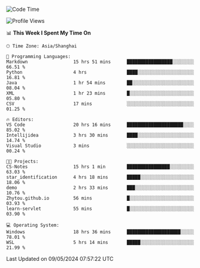 <!--START_SECTION:waka-->
![Code Time](http://img.shields.io/badge/Code%20Time-1%2C679%20hrs%2037%20mins-blue)

![Profile Views](http://img.shields.io/badge/Profile%20Views-3-blue)

📊 **This Week I Spent My Time On** 

```text
🕑︎ Time Zone: Asia/Shanghai

💬 Programming Languages: 
Markdown                 15 hrs 51 mins      █████████████████░░░░░░░░   66.51 % 
Python                   4 hrs               ████░░░░░░░░░░░░░░░░░░░░░   16.81 % 
Java                     1 hr 54 mins        ██░░░░░░░░░░░░░░░░░░░░░░░   08.04 % 
XML                      1 hr 23 mins        █░░░░░░░░░░░░░░░░░░░░░░░░   05.80 % 
CSV                      17 mins             ░░░░░░░░░░░░░░░░░░░░░░░░░   01.25 % 

🔥 Editors: 
VS Code                  20 hrs 16 mins      █████████████████████░░░░   85.02 % 
Intellijidea             3 hrs 30 mins       ████░░░░░░░░░░░░░░░░░░░░░   14.74 % 
Visual Studio            3 mins              ░░░░░░░░░░░░░░░░░░░░░░░░░   00.24 % 

🐱‍💻 Projects: 
CS-Notes                 15 hrs 1 min        ████████████████░░░░░░░░░   63.03 % 
star_identification      4 hrs 18 mins       █████░░░░░░░░░░░░░░░░░░░░   18.06 % 
demo                     2 hrs 33 mins       ███░░░░░░░░░░░░░░░░░░░░░░   10.76 % 
Zhytou.github.io         56 mins             █░░░░░░░░░░░░░░░░░░░░░░░░   03.93 % 
learn-servlet            55 mins             █░░░░░░░░░░░░░░░░░░░░░░░░   03.90 % 

💻 Operating System: 
Windows                  18 hrs 36 mins      ████████████████████░░░░░   78.01 % 
WSL                      5 hrs 14 mins       █████░░░░░░░░░░░░░░░░░░░░   21.99 % 
```


 Last Updated on 09/05/2024 07:57:22 UTC
<!--END_SECTION:waka-->